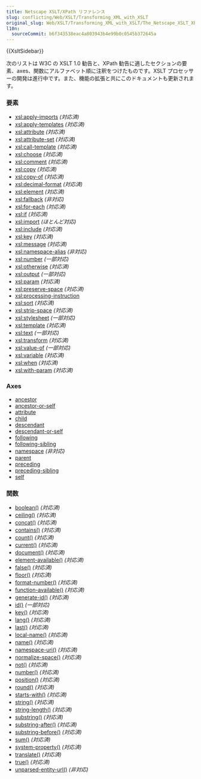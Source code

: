 ```yaml
---
title: Netscape XSLT/XPath リファレンス
slug: conflicting/Web/XSLT/Transforming_XML_with_XSLT
original_slug: Web/XSLT/Transforming_XML_with_XSLT/The_Netscape_XSLT_XPath_Reference
l10n:
  sourceCommit: b6f343538eac4a803943b4e99b0c0545b372645a
---
```


{{XsltSidebar}}

次のリストは W3C の XSLT 1.0 勧告と、XPath 勧告に適したセクションの要素、axes、関数にアルファベット順に注釈をつけたものです。XSLT プロセッサーの開発は進行中です。また、機能の拡張と共にこのドキュメントも更新されます。

### 要素

- [xsl:apply-imports](/ja/docs/Web/XSLT/Element/apply-imports) _(対応済)_
- [xsl:apply-templates](/ja/docs/Web/XSLT/Element/apply-templates) _(対応済)_
- [xsl:attribute](/ja/docs/Web/XSLT/Element/attribute) _(対応済)_
- [xsl:attribute-set](/ja/docs/Web/XSLT/Element/attribute-set) _(対応済)_
- [xsl:call-template](/ja/docs/Web/XSLT/Element/call-template) _(対応済)_
- [xsl:choose](/ja/docs/Web/XSLT/Element/choose) _(対応済)_
- [xsl:comment](/ja/docs/Web/XSLT/Element/comment) _(対応済)_
- [xsl:copy](/ja/docs/Web/XSLT/Element/copy) _(対応済)_
- [xsl:copy-of](/ja/docs/Web/XSLT/Element/copy-of) _(対応済)_
- [xsl:decimal-format](/ja/docs/Web/XSLT/Element/decimal-format) _(対応済)_
- [xsl:element](/ja/docs/Web/XSLT/Element/element) _(対応済)_
- [xsl:fallback](/ja/docs/Web/XSLT/Element/fallback) _(非対応)_
- [xsl:for-each](/ja/docs/Web/XSLT/Element/for-each) _(対応済)_
- [xsl:if](/ja/docs/Web/XSLT/Element/if) _(対応済)_
- [xsl:import](/ja/docs/Web/XSLT/Element/import) _(ほとんど対応)_
- [xsl:include](/ja/docs/Web/XSLT/Element/include) _(対応済)_
- [xsl:key](/ja/docs/Web/XSLT/Element/key) _(対応済)_
- [xsl:message](/ja/docs/Web/XSLT/Element/message) _(対応済)_
- [xsl:namespace-alias](/ja/docs/Web/XSLT/Element/namespace-alias) _(非対応)_
- [xsl:number](/ja/docs/Web/XSLT/Element/number) _(一部対応)_
- [xsl:otherwise](/ja/docs/Web/XSLT/Element/otherwise) _(対応済)_
- [xsl:output](/ja/docs/Web/XSLT/Element/output) _(一部対応)_
- [xsl:param](/ja/docs/Web/XSLT/Element/param) _(対応済)_
- [xsl:preserve-space](/ja/docs/Web/XSLT/Element/preserve-space) _(対応済)_
- [xsl:processing-instruction](/ja/docs/Web/XSLT/Element/processing-instruction)
- [xsl:sort](/ja/docs/Web/XSLT/Element/sort) _(対応済)_
- [xsl:strip-space](/ja/docs/Web/XSLT/Element/strip-space) _(対応済)_
- [xsl:stylesheet](/ja/docs/Web/XSLT/Element/stylesheet) _(一部対応)_
- [xsl:template](/ja/docs/Web/XSLT/Element/template) _(対応済)_
- [xsl:text](/ja/docs/Web/XSLT/Element/text) _(一部対応)_
- [xsl:transform](/ja/docs/Web/XSLT/Element/transform) _(対応済)_
- [xsl:value-of](/ja/docs/Web/XSLT/Element/value-of) _(一部対応)_
- [xsl:variable](/ja/docs/Web/XSLT/Element/variable) _(対応済)_
- [xsl:when](/ja/docs/Web/XSLT/Element/when) _(対応済)_
- [xsl:with-param](/ja/docs/Web/XSLT/Element/with-param) _(対応済)_

### Axes

- [ancestor](/ja/docs/Web/XPath/Axes#ancestor)
- [ancestor-or-self](/ja/docs/Web/XPath/Axes#ancestor-or-self)
- [attribute](/ja/docs/Web/XPath/Axes#attribute)
- [child](/ja/docs/Web/XPath/Axes#child)
- [descendant](/ja/docs/Web/XPath/Axes#descendant)
- [descendant-or-self](/ja/docs/Web/XPath/Axes#descendant-or-self)
- [following](/ja/docs/Web/XPath/Axes#following)
- [following-sibling](/ja/docs/Web/XPath/Axes#following-sibling)
- [namespace](/ja/docs/Web/XPath/Axes#namespace) _(非対応)_
- [parent](/ja/docs/Web/XPath/Axes#parent)
- [preceding](/ja/docs/Web/XPath/Axes#preceding)
- [preceding-sibling](/ja/docs/Web/XPath/Axes#preceding-sibling)
- [self](/ja/docs/Web/XPath/Axes#self)

### 関数

- [boolean()](/ja/docs/Web/XPath/Functions/boolean) _(対応済)_
- [ceiling()](/ja/docs/Web/XPath/Functions/ceiling) _(対応済)_
- [concat()](/ja/docs/Web/XPath/Functions/concat) _(対応済)_
- [contains()](/ja/docs/Web/XPath/Functions/contains) _(対応済)_
- [count()](/ja/docs/Web/XPath/Functions/count) _(対応済)_
- [current()](/ja/docs/Web/XPath/Functions/current) _(対応済)_
- [document()](/ja/docs/Web/XPath/Functions/document) _(対応済)_
- [element-available()](/ja/docs/Web/XPath/Functions/element-available) _(対応済)_
- [false()](/ja/docs/Web/XPath/Functions/false) _(対応済)_
- [floor()](/ja/docs/Web/XPath/Functions/floor) _(対応済)_
- [format-number()](/ja/docs/Web/XPath/Functions/format-number) _(対応済)_
- [function-available()](/ja/docs/Web/XPath/Functions/function-available) _(対応済)_
- [generate-id()](/ja/docs/Web/XPath/Functions/generate-id) _(対応済)_
- [id()](/ja/docs/Web/XPath/Functions/id) _(一部対応)_
- [key()](/ja/docs/Web/XPath/Functions/key) _(対応済)_
- [lang()](/ja/docs/Web/XPath/Functions/lang) _(対応済)_
- [last()](/ja/docs/Web/XPath/Functions/last) _(対応済)_
- [local-name()](/ja/docs/Web/XPath/Functions/local-name) _(対応済)_
- [name()](/ja/docs/Web/XPath/Functions/name) _(対応済)_
- [namespace-uri()](/ja/docs/Web/XPath/Functions/namespace-uri) _(対応済)_
- [normalize-space()](/ja/docs/Web/XPath/Functions/normalize-space) _(対応済)_
- [not()](/ja/docs/Web/XPath/Functions/not) _(対応済)_
- [number()](/ja/docs/Web/XPath/Functions/number) _(対応済)_
- [position()](/ja/docs/Web/XPath/Functions/position) _(対応済)_
- [round()](/ja/docs/Web/XPath/Functions/round) _(対応済)_
- [starts-with()](/ja/docs/Web/XPath/Functions/starts-with) _(対応済)_
- [string()](/ja/docs/Web/XPath/Functions/string) _(対応済)_
- [string-length()](/ja/docs/Web/XPath/Functions/string-length) _(対応済)_
- [substring()](/ja/docs/Web/XPath/Functions/substring) _(対応済)_
- [substring-after()](/ja/docs/Web/XPath/Functions/substring-after) _(対応済)_
- [substring-before()](/ja/docs/Web/XPath/Functions/substring-before) _(対応済)_
- [sum()](/ja/docs/Web/XPath/Functions/sum) _(対応済)_
- [system-property()](/ja/docs/Web/XPath/Functions/system-property) _(対応済)_
- [translate()](/ja/docs/Web/XPath/Functions/translate) _(対応済)_
- [true()](/ja/docs/Web/XPath/Functions/true) _(対応済)_
- [unparsed-entity-url()](/ja/docs/Web/XPath/Functions/unparsed-entity-url) _(非対応)_
